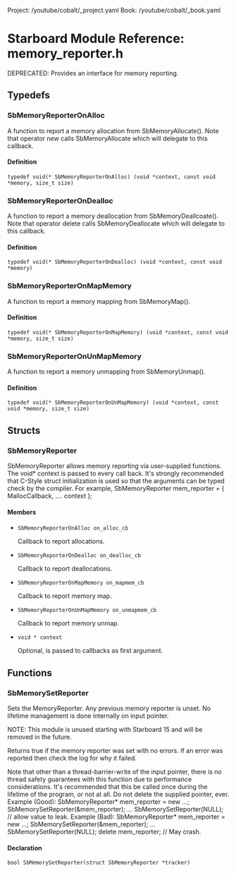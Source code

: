 Project: /youtube/cobalt/_project.yaml
Book: /youtube/cobalt/_book.yaml

# Starboard Module Reference: memory_reporter.h

DEPRECATED: Provides an interface for memory reporting.

## Typedefs ##

### SbMemoryReporterOnAlloc ###

A function to report a memory allocation from SbMemoryAllocate(). Note that
operator new calls SbMemoryAllocate which will delegate to this callback.

#### Definition ####

```
typedef void(* SbMemoryReporterOnAlloc) (void *context, const void *memory, size_t size)
```

### SbMemoryReporterOnDealloc ###

A function to report a memory deallocation from SbMemoryDeallcoate(). Note that
operator delete calls SbMemoryDeallocate which will delegate to this callback.

#### Definition ####

```
typedef void(* SbMemoryReporterOnDealloc) (void *context, const void *memory)
```

### SbMemoryReporterOnMapMemory ###

A function to report a memory mapping from SbMemoryMap().

#### Definition ####

```
typedef void(* SbMemoryReporterOnMapMemory) (void *context, const void *memory, size_t size)
```

### SbMemoryReporterOnUnMapMemory ###

A function to report a memory unmapping from SbMemoryUnmap().

#### Definition ####

```
typedef void(* SbMemoryReporterOnUnMapMemory) (void *context, const void *memory, size_t size)
```

## Structs ##

### SbMemoryReporter ###

SbMemoryReporter allows memory reporting via user-supplied functions. The void*
context is passed to every call back. It's strongly recommended that C-Style
struct initialization is used so that the arguments can be typed check by the
compiler. For example, SbMemoryReporter mem_reporter = { MallocCallback, ....
context };

#### Members ####

*   `SbMemoryReporterOnAlloc on_alloc_cb`

    Callback to report allocations.
*   `SbMemoryReporterOnDealloc on_dealloc_cb`

    Callback to report deallocations.
*   `SbMemoryReporterOnMapMemory on_mapmem_cb`

    Callback to report memory map.
*   `SbMemoryReporterOnUnMapMemory on_unmapmem_cb`

    Callback to report memory unmap.
*   `void * context`

    Optional, is passed to callbacks as first argument.

## Functions ##

### SbMemorySetReporter ###

Sets the MemoryReporter. Any previous memory reporter is unset. No lifetime
management is done internally on input pointer.

NOTE: This module is unused starting with Starboard 15 and will be removed in
the future.

Returns true if the memory reporter was set with no errors. If an error was
reported then check the log for why it failed.

Note that other than a thread-barrier-write of the input pointer, there is no
thread safety guarantees with this function due to performance considerations.
It's recommended that this be called once during the lifetime of the program, or
not at all. Do not delete the supplied pointer, ever. Example (Good):
SbMemoryReporter* mem_reporter = new ...; SbMemorySetReporter(&mem_reporter);
... SbMemorySetReporter(NULL); // allow value to leak. Example (Bad):
SbMemoryReporter* mem_reporter = new ...; SbMemorySetReporter(&mem_reporter);
... SbMemorySetReporter(NULL); delete mem_reporter; // May crash.

#### Declaration ####

```
bool SbMemorySetReporter(struct SbMemoryReporter *tracker)
```
